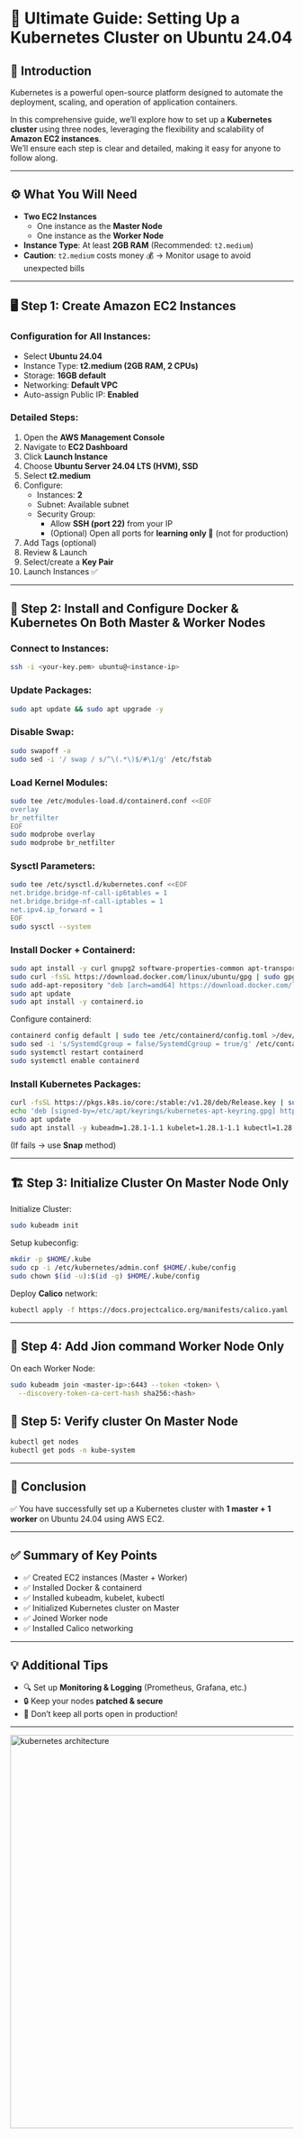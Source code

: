 # 🚀 Ultimate Guide: Setting Up a Kubernetes Cluster on Ubuntu 24.04

## 📝 Introduction
Kubernetes is a powerful open-source platform designed to automate the deployment, scaling, and operation of application containers.  

In this comprehensive guide, we’ll explore how to set up a **Kubernetes cluster** using three nodes, leveraging the flexibility and scalability of **Amazon EC2 instances**.  
We’ll ensure each step is clear and detailed, making it easy for anyone to follow along.

---

## ⚙️ What You Will Need
- **Two EC2 Instances**
  - One instance as the **Master Node**
  - One instance as the **Worker Node**
- **Instance Type**: At least **2GB RAM** (Recommended: `t2.medium`)
- **Caution**: `t2.medium` costs money 💰 → Monitor usage to avoid unexpected bills

---

## 🖥️ Step 1: Create Amazon EC2 Instances

### Configuration for All Instances:
- Select **Ubuntu 24.04**
- Instance Type: **t2.medium (2GB RAM, 2 CPUs)**
- Storage: **16GB default**
- Networking: **Default VPC**
- Auto-assign Public IP: **Enabled**

### Detailed Steps:
1. Open the **AWS Management Console**
2. Navigate to **EC2 Dashboard**
3. Click **Launch Instance**
4. Choose **Ubuntu Server 24.04 LTS (HVM), SSD**
5. Select **t2.medium**
6. Configure:
   - Instances: **2**
   - Subnet: Available subnet
   - Security Group:
     - Allow **SSH (port 22)** from your IP  
     - (Optional) Open all ports for **learning only 🚫** (not for production)
7. Add Tags (optional)
8. Review & Launch
9. Select/create a **Key Pair**
10. Launch Instances ✅

---

## 🐳 Step 2: Install and Configure Docker & Kubernetes On Both Master & Worker Nodes

### Connect to Instances:
```bash
ssh -i <your-key.pem> ubuntu@<instance-ip>
````

### Update Packages:

```bash
sudo apt update && sudo apt upgrade -y
```

### Disable Swap:

```bash
sudo swapoff -a
sudo sed -i '/ swap / s/^\(.*\)$/#\1/g' /etc/fstab
```

### Load Kernel Modules:

```bash
sudo tee /etc/modules-load.d/containerd.conf <<EOF
overlay
br_netfilter
EOF
sudo modprobe overlay
sudo modprobe br_netfilter
```

### Sysctl Parameters:

```bash
sudo tee /etc/sysctl.d/kubernetes.conf <<EOF
net.bridge.bridge-nf-call-ip6tables = 1
net.bridge.bridge-nf-call-iptables = 1
net.ipv4.ip_forward = 1
EOF
sudo sysctl --system
```

### Install Docker + Containerd:

```bash
sudo apt install -y curl gnupg2 software-properties-common apt-transport-https ca-certificates
sudo curl -fsSL https://download.docker.com/linux/ubuntu/gpg | sudo gpg --dearmour -o /etc/apt/trusted.gpg.d/docker.gpg
sudo add-apt-repository "deb [arch=amd64] https://download.docker.com/linux/ubuntu $(lsb_release -cs) stable"
sudo apt update
sudo apt install -y containerd.io
```

Configure containerd:

```bash
containerd config default | sudo tee /etc/containerd/config.toml >/dev/null 2>&1
sudo sed -i 's/SystemdCgroup = false/SystemdCgroup = true/g' /etc/containerd/config.toml
sudo systemctl restart containerd
sudo systemctl enable containerd
```

### Install Kubernetes Packages:

```bash
curl -fsSL https://pkgs.k8s.io/core:/stable:/v1.28/deb/Release.key | sudo gpg --dearmor -o /etc/apt/keyrings/kubernetes-apt-keyring.gpg
echo 'deb [signed-by=/etc/apt/keyrings/kubernetes-apt-keyring.gpg] https://pkgs.k8s.io/core:/stable:/v1.28/deb/ /' | sudo tee /etc/apt/sources.list.d/kubernetes.list
sudo apt update
sudo apt install -y kubeadm=1.28.1-1.1 kubelet=1.28.1-1.1 kubectl=1.28.1-1.1
```

(If fails → use **Snap** method)

---

## 🏗️ Step 3: Initialize Cluster On Master Node Only

Initialize Cluster:

```bash
sudo kubeadm init
```

Setup kubeconfig:

```bash
mkdir -p $HOME/.kube
sudo cp -i /etc/kubernetes/admin.conf $HOME/.kube/config
sudo chown $(id -u):$(id -g) $HOME/.kube/config
```

Deploy **Calico** network:

```bash
kubectl apply -f https://docs.projectcalico.org/manifests/calico.yaml
```

---

## 🔗 Step 4: Add Jion command Worker Node Only

On each Worker Node:

```bash
sudo kubeadm join <master-ip>:6443 --token <token> \
  --discovery-token-ca-cert-hash sha256:<hash>
```

## 🔗 Step 5: Verify cluster On Master Node

```bash
kubectl get nodes
kubectl get pods -n kube-system
```

---

## 🎉 Conclusion

✅ You have successfully set up a Kubernetes cluster with **1 master + 1 worker** on Ubuntu 24.04 using AWS EC2.

---

## ✅ Summary of Key Points

* ✅ Created EC2 instances (Master + Worker)
* ✅ Installed Docker & containerd
* ✅ Installed kubeadm, kubelet, kubectl
* ✅ Initialized Kubernetes cluster on Master
* ✅ Joined Worker node
* ✅ Installed Calico networking

---

## 💡 Additional Tips

* 🔍 Set up **Monitoring & Logging** (Prometheus, Grafana, etc.)
* 🔒 Keep your nodes **patched & secure**
* 🚫 Don’t keep all ports open in production!

---

<img width="1024" height="698" alt="kubernetes architecture" src="https://github.com/user-attachments/assets/4c989840-a982-4547-bd5c-9f63b4f60064" />


